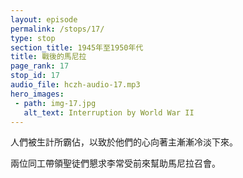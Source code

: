 ```yaml
---
layout: episode
permalink: /stops/17/
type: stop
section_title: 1945年至1950年代
title: 戰後的馬尼拉
page_rank: 17
stop_id: 17
audio_file: hczh-audio-17.mp3
hero_images:
 - path: img-17.jpg
   alt_text: Interruption by World War II
---
```


<!-- People became preoccupied with their livelihood, and their hearts toward the Lord gradually turned cold.

The saints, led by the two co-workers, urged Witness Lee to come and help the church in Manila -->

<!---
title: 戰後的馬尼拉
-->
人們被生計所霸佔，以致於他們的心向著主漸漸冷淡下來。

兩位同工帶領聖徒們懇求李常受前來幫助馬尼拉召會。


<!--- TRANSCRIPT
After the war, the two co-workers, Brothers Meek and Wu, appointed nine elders (including themselves plus Brother Ting) and 24 deacons and deaconesses to serve. The post-war situation left people preoccupied with their livelihoods, causing them to gradually lose their love for the Lord. The spiritual condition of the saints grew bleak, and the supply of the word became stale. It was not uncommon for the chaplain of American soldiers to be asked to fill in and give the message on Lord’s Day. During this time, a popular catchphrase among the saints was “opening canned goods,” meaning that the speaking was no longer fresh, that they were old stock. As a result, meeting attendance steadily declined. In this stale backdrop, the co-workers, elders, and deacons/deaconesses once again sought help from Brother Witness Lee.

戰後由繆、吳二位同工設立了九位長老(其中包括他們兩位和丁弟兄)，廿四位男女執事。但光復之後，人為著謀生而勞碌，對主失去愛心。屬靈情形逐漸冷淡， 話語的供應也越覺陳舊。主日講台常請美國的隨軍牧師來填缺。那時在我們中間就有一句流行語，「開罐頭」，意思是東西不新鮮，舊貨。結果聚會人數就越過越少。 在這退後的光景中，同工們、長老和男女執事再一次向李常受尋求幫助。
-->